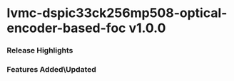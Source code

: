 # lvmc-dspic33ck256mp508-optical-encoder-based-foc v1.0.0
### Release Highlights



### Features Added\Updated




